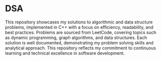 # DSA
This repository showcases my solutions to algorithmic and data structure problems, implemented in C++ with a focus on efficiency, readability, and best practices. Problems are sourced from LeetCode, covering topics such as dynamic programming, graph algorithms, and data structures. Each solution is well documented, demonstrating my problem solving skills and analytical approach. This repository reflects my commitment to continuous learning and technical excellence in software development.
